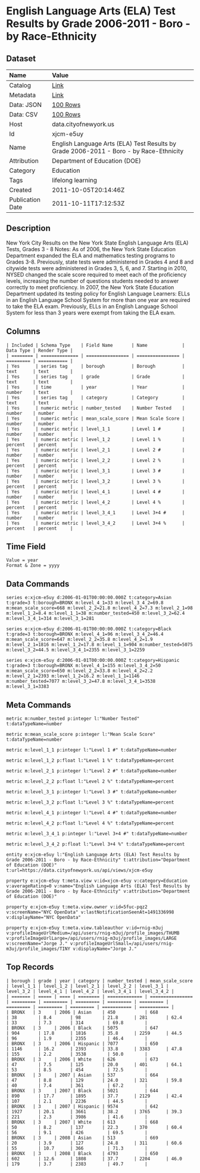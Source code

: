 # English Language Arts (ELA) Test Results by Grade 2006-2011 - Boro - by Race-Ethnicity

## Dataset

| Name | Value |
| :--- | :---- |
| Catalog | [Link](https://catalog.data.gov/dataset/english-language-arts-ela-test-results-by-grade-2006-2011-boro-by-race-ethnicity-96731) |
| Metadata | [Link](https://data.cityofnewyork.us/api/views/xjcm-e5uy) |
| Data: JSON | [100 Rows](https://data.cityofnewyork.us/api/views/xjcm-e5uy/rows.json?max_rows=100) |
| Data: CSV | [100 Rows](https://data.cityofnewyork.us/api/views/xjcm-e5uy/rows.csv?max_rows=100) |
| Host | data.cityofnewyork.us |
| Id | xjcm-e5uy |
| Name | English Language Arts (ELA) Test Results by Grade 2006-2011 - Boro - by Race-Ethnicity |
| Attribution | Department of Education (DOE) |
| Category | Education |
| Tags | lifelong learning |
| Created | 2011-10-05T20:14:46Z |
| Publication Date | 2011-10-11T17:12:53Z |

## Description

New York City Results on the New York State English Language Arts (ELA) Tests, Grades 3 - 8
Notes:
As of 2006, the New York State Education Department expanded the ELA and mathematics testing programs to Grades 3-8. Previously, state tests were administered in Grades 4 and 8 and citywide tests were administered in Grades 3, 5, 6, and 7.
Starting in 2010, NYSED changed the scale score required to meet each of the proficiency levels, increasing the number of questions students needed to answer correctly to meet proficiency.
In 2007, the New York State Education Department updated its testing policy for English Language Learners: ELLs in an English Language School System for more than one year are required to take the ELA exam. Previously, ELLs in an English Language School System for less than 3 years were exempt from taking the ELA exam.

## Columns

```ls
| Included | Schema Type    | Field Name       | Name             | Data Type | Render Type |
| ======== | ============== | ================ | ================ | ========= | =========== |
| Yes      | series tag     | borough          | Borough          | text      | text        |
| Yes      | series tag     | grade            | Grade            | text      | text        |
| Yes      | time           | year             | Year             | number    | text        |
| Yes      | series tag     | category         | Category         | text      | text        |
| Yes      | numeric metric | number_tested    | Number Tested    | number    | number      |
| Yes      | numeric metric | mean_scale_score | Mean Scale Score | number    | number      |
| Yes      | numeric metric | level_1_1        | Level 1 #        | number    | number      |
| Yes      | numeric metric | level_1_2        | Level 1 %        | percent   | percent     |
| Yes      | numeric metric | level_2_1        | Level 2 #        | number    | number      |
| Yes      | numeric metric | level_2_2        | Level 2 %        | percent   | percent     |
| Yes      | numeric metric | level_3_1        | Level 3 #        | number    | number      |
| Yes      | numeric metric | level_3_2        | Level 3 %        | percent   | percent     |
| Yes      | numeric metric | level_4_1        | Level 4 #        | number    | number      |
| Yes      | numeric metric | level_4_2        | Level 4 %        | percent   | percent     |
| Yes      | numeric metric | level_3_4_1      | Level 3+4 #      | number    | number      |
| Yes      | numeric metric | level_3_4_2      | Level 3+4 %      | percent   | percent     |
```

## Time Field

```ls
Value = year
Format & Zone = yyyy
```

## Data Commands

```ls
series e:xjcm-e5uy d:2006-01-01T00:00:00.000Z t:category=Asian t:grade=3 t:borough=BRONX m:level_4_1=33 m:level_3_4_2=69.8 m:mean_scale_score=668 m:level_2_2=21.8 m:level_4_2=7.3 m:level_2_1=98 m:level_1_2=8.4 m:level_1_1=38 m:number_tested=450 m:level_3_2=62.4 m:level_3_4_1=314 m:level_3_1=281

series e:xjcm-e5uy d:2006-01-01T00:00:00.000Z t:category=Black t:grade=3 t:borough=BRONX m:level_4_1=96 m:level_3_4_2=46.4 m:mean_scale_score=647 m:level_2_2=35.8 m:level_4_2=1.9 m:level_2_1=1816 m:level_1_2=17.8 m:level_1_1=904 m:number_tested=5075 m:level_3_2=44.5 m:level_3_4_1=2355 m:level_3_1=2259

series e:xjcm-e5uy d:2006-01-01T00:00:00.000Z t:category=Hispanic t:grade=3 t:borough=BRONX m:level_4_1=155 m:level_3_4_2=50 m:mean_scale_score=650 m:level_2_2=33.8 m:level_4_2=2.2 m:level_2_1=2393 m:level_1_2=16.2 m:level_1_1=1146 m:number_tested=7077 m:level_3_2=47.8 m:level_3_4_1=3538 m:level_3_1=3383
```

## Meta Commands

```ls
metric m:number_tested p:integer l:"Number Tested" t:dataTypeName=number

metric m:mean_scale_score p:integer l:"Mean Scale Score" t:dataTypeName=number

metric m:level_1_1 p:integer l:"Level 1 #" t:dataTypeName=number

metric m:level_1_2 p:float l:"Level 1 %" t:dataTypeName=percent

metric m:level_2_1 p:integer l:"Level 2 #" t:dataTypeName=number

metric m:level_2_2 p:float l:"Level 2 %" t:dataTypeName=percent

metric m:level_3_1 p:integer l:"Level 3 #" t:dataTypeName=number

metric m:level_3_2 p:float l:"Level 3 %" t:dataTypeName=percent

metric m:level_4_1 p:integer l:"Level 4 #" t:dataTypeName=number

metric m:level_4_2 p:float l:"Level 4 %" t:dataTypeName=percent

metric m:level_3_4_1 p:integer l:"Level 3+4 #" t:dataTypeName=number

metric m:level_3_4_2 p:float l:"Level 3+4 %" t:dataTypeName=percent

entity e:xjcm-e5uy l:"English Language Arts (ELA) Test Results by Grade 2006-2011 - Boro - by Race-Ethnicity" t:attribution="Department of Education (DOE)" t:url=https://data.cityofnewyork.us/api/views/xjcm-e5uy

property e:xjcm-e5uy t:meta.view v:id=xjcm-e5uy v:category=Education v:averageRating=0 v:name="English Language Arts (ELA) Test Results by Grade 2006-2011 - Boro - by Race-Ethnicity" v:attribution="Department of Education (DOE)"

property e:xjcm-e5uy t:meta.view.owner v:id=5fuc-pqz2 v:screenName="NYC OpenData" v:lastNotificationSeenAt=1491336998 v:displayName="NYC OpenData"

property e:xjcm-e5uy t:meta.view.tableauthor v:id=rnig-m3uj v:profileImageUrlMedium=/api/users/rnig-m3uj/profile_images/THUMB v:profileImageUrlLarge=/api/users/rnig-m3uj/profile_images/LARGE v:screenName="Jorge J." v:profileImageUrlSmall=/api/users/rnig-m3uj/profile_images/TINY v:displayName="Jorge J."
```

## Top Records

```ls
| borough | grade | year | category | number_tested | mean_scale_score | level_1_1 | level_1_2 | level_2_1 | level_2_2 | level_3_1 | level_3_2 | level_4_1 | level_4_2 | level_3_4_1 | level_3_4_2 | 
| ======= | ===== | ==== | ======== | ============= | ================ | ========= | ========= | ========= | ========= | ========= | ========= | ========= | ========= | =========== | =========== | 
| BRONX   | 3     | 2006 | Asian    | 450           | 668              | 38        | 8.4       | 98        | 21.8      | 281       | 62.4      | 33        | 7.3       | 314         | 69.8        | 
| BRONX   | 3     | 2006 | Black    | 5075          | 647              | 904       | 17.8      | 1816      | 35.8      | 2259      | 44.5      | 96        | 1.9       | 2355        | 46.4        | 
| BRONX   | 3     | 2006 | Hispanic | 7077          | 650              | 1146      | 16.2      | 2393      | 33.8      | 3383      | 47.8      | 155       | 2.2       | 3538        | 50.0        | 
| BRONX   | 3     | 2006 | White    | 626           | 673              | 47        | 7.5       | 125       | 20.0      | 401       | 64.1      | 53        | 8.5       | 454         | 72.5        | 
| BRONX   | 3     | 2007 | Asian    | 537           | 664              | 47        | 8.8       | 129       | 24.0      | 321       | 59.8      | 40        | 7.4       | 361         | 67.2        | 
| BRONX   | 3     | 2007 | Black    | 5021          | 644              | 890       | 17.7      | 1895      | 37.7      | 2129      | 42.4      | 107       | 2.1       | 2236        | 44.5        | 
| BRONX   | 3     | 2007 | Hispanic | 9574          | 642              | 1927      | 20.1      | 3661      | 38.2      | 3765      | 39.3      | 221       | 2.3       | 3986        | 41.6        | 
| BRONX   | 3     | 2007 | White    | 613           | 668              | 50        | 8.2       | 137       | 22.3      | 370       | 60.4      | 56        | 9.1       | 426         | 69.5        | 
| BRONX   | 3     | 2008 | Asian    | 513           | 669              | 20        | 3.9       | 127       | 24.8      | 311       | 60.6      | 55        | 10.7      | 366         | 71.3        | 
| BRONX   | 3     | 2008 | Black    | 4793          | 650              | 602       | 12.6      | 1808      | 37.7      | 2204      | 46.0      | 179       | 3.7       | 2383        | 49.7        | 
```
